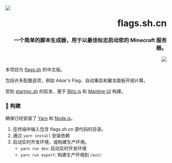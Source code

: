 [网址]: https://flags.sh
[网址 徽章]: https://img.shields.io/badge/网址-202b38?labelColor=202b38&logo=html5&logoColor=white&style=flat-square

<img src=".github/assets/badge.svg" align="left">

<div align="right">

# flags.sh.cn
### 一个简单的脚本生成器，用于以最佳标志启动您的 Minecraft 服务器。

[![][网址 徽章]][网址]
</div>

本项目为 [flags.sh](https://github.com/Encode42/flags.sh) 的中文版。

包括许多配置选项，例如 Aikar's Flag、自动重启和翼龙面板开销计算。

受到 [startmc.sh](https://startmc.sh) 的启发，基于 [Blitz.js](https://blitzjs.com) 和 [Mantine UI](https://mantine.dev) 构建。

### 🔨 构建
确保已经安装了 [Yarn](https://yarnpkg.com) 和 [Node.js](https://nodejs.org/zh-cn)。

1. 在终端中输入包含 flags.sh.cn 源代码的目录。
2. 通过 `yarn install` 安装依赖
3. 启动实时开发环境，或构建生产环境。
   - `yarn run dev`: 启动实时开发环境
   - `yarn run export`: 构建生产环境到 `/out/`
